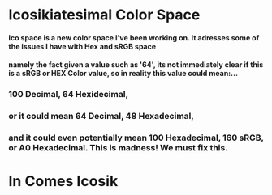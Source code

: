 # Icosikiatesimal Color Space

#### Ico space is a new color space I've been working on. It adresses some of the issues I have with Hex and sRGB space

#### namely the fact given a value such as '64', its not immediately clear if this is a sRGB or HEX Color value, so in reality this value could mean:... 

### 100 Decimal, 64 Hexidecimal, 

### or it could mean 64 Decimal, 48 Hexadecimal, 

### and it could even potentially mean 100 Hexadecimal, 160 sRGB, or A0 Hexadecimal. This is madness! We must fix this.

# In Comes Icosik
